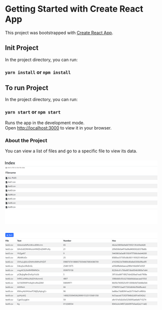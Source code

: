 # Getting Started with Create React App

This project was bootstrapped with [Create React App](https://github.com/facebook/create-react-app).

## Init Project

In the project directory, you can run:
### `yarn install` or `npm install`

## To run Project

In the project directory, you can run:
### `yarn start`  or `npm start`

Runs the app in the development mode.\
Open [http://localhost:3000](http://localhost:3000) to view it in your browser.


### About the Project
You can view a list of files and go to a specific file to view its data.

### ![Screenshot](/public/screen1.png)
### ![Screenshot](/public/screen2.png)